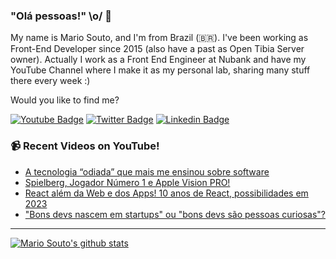 ### "Olá pessoas!" \o/ 👋

My name is Mario Souto, and I'm from Brazil (🇧🇷). I've been working as Front-End Developer since 2015 (also have a past as Open Tibia Server owner). Actually I work as a Front End Engineer at Nubank and have my YouTube Channel where I make it as my personal lab, sharing many stuff there every week :)

Would you like to find me?

[![Youtube Badge](https://img.shields.io/badge/-Youtube-FF0000?style=flat-square&labelColor=FF0000&logo=youtube&logoColor=white&link=https://youtube.com/c/DevSoutinho)](https://youtube.com/c/DevSoutinho)
[![Twitter Badge](https://img.shields.io/badge/-Twitter-1ca0f1?style=flat-square&labelColor=1ca0f1&logo=twitter&logoColor=white&link=https://twitter.com/omariosouto)](https://twitter.com/omariosouto)
[![Linkedin Badge](https://img.shields.io/badge/-LinkedIn-blue?style=flat-square&logo=Linkedin&logoColor=white&link=https://www.linkedin.com/in/omariosouto)](https://www.linkedin.com/in/omariosouto)

### 📹 Recent Videos on YouTube!

<!-- YOUTUBE:START -->
- [A tecnologia “odiada” que mais me ensinou sobre software](https://www.youtube.com/watch?v=oBM5NomVtak)
- [Spielberg, Jogador Número 1 e Apple Vision PRO!](https://www.youtube.com/watch?v=gfYiBaYCQec)
- [React além da Web e dos Apps! 10 anos de React, possibilidades em 2023](https://www.youtube.com/watch?v=1lnKUrELeMA)
- [&quot;Bons devs nascem em startups&quot; ou &quot;bons devs são pessoas curiosas&quot;?](https://www.youtube.com/watch?v=BqQlBevWInw)
<!-- YOUTUBE:END -->

____


[![Mario Souto's github stats](https://github-readme-stats.vercel.app/api?username=omariosouto&theme=dark&show_icons=true&count_private=true)](https://github.com/omariosouto)
